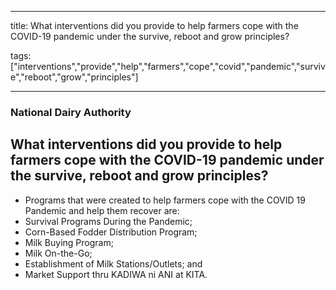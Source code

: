
---

title: What interventions did you provide to help farmers cope with the COVID-19 pandemic under the survive, reboot and grow principles?

tags: ["interventions","provide","help","farmers","cope","covid","pandemic","survive","reboot","grow","principles"]

---

### National Dairy Authority

## What interventions did you provide to help farmers cope with the COVID-19 pandemic under the survive, reboot and grow principles?


 - Programs that were created to help farmers cope with the COVID 19 Pandemic and help them recover are:
 - Survival Programs During the Pandemic;
 - Corn-Based Fodder Distribution Program;
 - Milk Buying Program;
 - Milk On-the-Go;
 - Establishment of Milk Stations/Outlets; and
 - Market Support thru KADIWA ni ANI at KITA.
